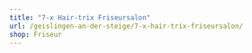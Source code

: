 ```yaml
---
title: "7-x Hair-trix Friseursalon"
url: /geislingen-an-der-steige/7-x-hair-trix-friseursalon/
shop: Friseur
---
```

